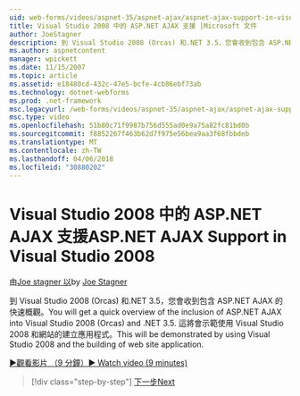```yaml
---
uid: web-forms/videos/aspnet-35/aspnet-ajax/aspnet-ajax-support-in-visual-studio-2008
title: Visual Studio 2008 中的 ASP.NET AJAX 支援 |Microsoft 文件
author: JoeStagner
description: 到 Visual Studio 2008 (Orcas) 和.NET 3.5，您會收到包含 ASP.NET AJAX 的快速概觀。 這將會使用 Visual Studio 示範...
ms.author: aspnetcontent
manager: wpickett
ms.date: 11/15/2007
ms.topic: article
ms.assetid: e18480cd-432c-47e5-bcfe-4cb86ebf73ab
ms.technology: dotnet-webforms
ms.prod: .net-framework
msc.legacyurl: /web-forms/videos/aspnet-35/aspnet-ajax/aspnet-ajax-support-in-visual-studio-2008
msc.type: video
ms.openlocfilehash: 51b80c71f9987b756d555ad0e9a75a82fc81bd0b
ms.sourcegitcommit: f8852267f463b62d7f975e56bea9aa3f68fbbdeb
ms.translationtype: MT
ms.contentlocale: zh-TW
ms.lasthandoff: 04/06/2018
ms.locfileid: "30880202"
---
```

<a name="aspnet-ajax-support-in-visual-studio-2008"></a><span data-ttu-id="0506d-104">Visual Studio 2008 中的 ASP.NET AJAX 支援</span><span class="sxs-lookup"><span data-stu-id="0506d-104">ASP.NET AJAX Support in Visual Studio 2008</span></span>
====================
<span data-ttu-id="0506d-105">由[Joe stagner 以](https://github.com/JoeStagner)</span><span class="sxs-lookup"><span data-stu-id="0506d-105">by [Joe Stagner](https://github.com/JoeStagner)</span></span>

<span data-ttu-id="0506d-106">到 Visual Studio 2008 (Orcas) 和.NET 3.5，您會收到包含 ASP.NET AJAX 的快速概觀。</span><span class="sxs-lookup"><span data-stu-id="0506d-106">You will get a quick overview of the inclusion of ASP.NET AJAX into Visual Studio 2008 (Orcas) and .NET 3.5.</span></span> <span data-ttu-id="0506d-107">這將會示範使用 Visual Studio 2008 和網站的建立應用程式。</span><span class="sxs-lookup"><span data-stu-id="0506d-107">This will be demonstrated by using Visual Studio 2008 and the building of web site application.</span></span>

[<span data-ttu-id="0506d-108">&#9654;觀看影片 （9 分鐘）</span><span class="sxs-lookup"><span data-stu-id="0506d-108">&#9654; Watch video (9 minutes)</span></span>](https://channel9.msdn.com/Blogs/ASP-NET-Site-Videos/aspnet-ajax-support-in-visual-studio-2008)

> [!div class="step-by-step"]
> [<span data-ttu-id="0506d-109">下一步</span><span class="sxs-lookup"><span data-stu-id="0506d-109">Next</span></span>](adding-ajax-functionality-to-an-existing-aspnet-page.md)
